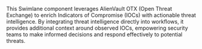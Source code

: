 This Swimlane component leverages AlienVault OTX (Open Threat Exchange) to enrich Indicators of Compromise (IOCs) with actionable threat intelligence. By integrating threat intelligence directly into workflows, it provides additional context around observed IOCs, empowering security teams to make informed decisions and respond effectively to potential threats.